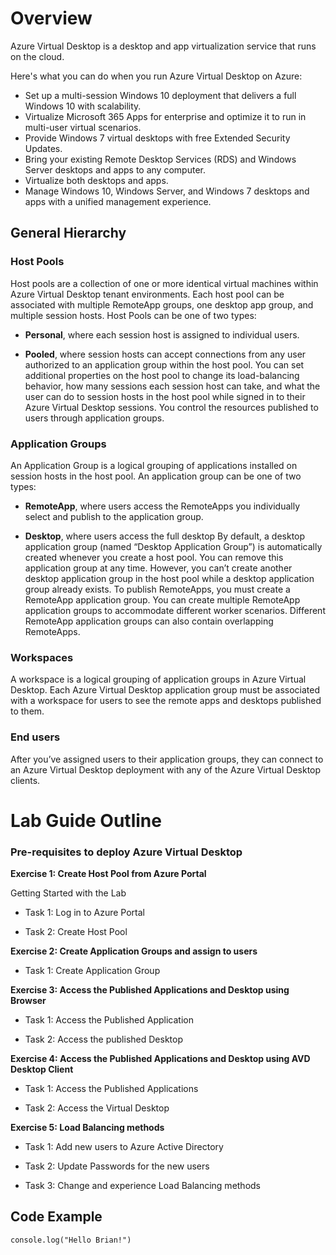 # **Overview** 

Azure Virtual Desktop is a desktop and app virtualization service that runs on the cloud. 

Here's what you can do when you run Azure Virtual Desktop on Azure: 

 * Set up a multi-session Windows 10 deployment that delivers a full Windows 10 with scalability. 
 * Virtualize Microsoft 365 Apps for enterprise and optimize it to run in multi-user virtual scenarios. 
 * Provide Windows 7 virtual desktops with free Extended Security Updates. 
 * Bring your existing Remote Desktop Services (RDS) and Windows Server desktops and apps to any computer. 
 * Virtualize both desktops and apps. 
 * Manage Windows 10, Windows Server, and Windows 7 desktops and apps with a unified management experience. 

## **General Hierarchy** 

### **Host Pools** 

Host pools are a collection of one or more identical virtual machines within Azure Virtual Desktop tenant environments. Each host pool can be associated with multiple RemoteApp groups, one desktop app group, and multiple session hosts. Host Pools can be one of two types: 

* **Personal**, where each session host is assigned to individual users. 

* **Pooled**, where session hosts can accept connections from any user authorized to an application group within the host pool. You can set additional properties on the host pool to change its load-balancing behavior, how many sessions each session host can take, and what the user can do to session hosts in the host pool while signed in to their Azure Virtual Desktop sessions. You control the resources published to users through application groups. 

 

 

### **Application Groups** 

An Application Group is a logical grouping of applications installed on session hosts in the host pool. An application group can be one of two types: 

* **RemoteApp**, where users access the RemoteApps you individually select and publish to the application group. 

* **Desktop**, where users access the full desktop By default, a desktop application group (named “Desktop Application Group”) is automatically created whenever you create a host pool. You can remove this application group at any time. However, you can’t create another desktop application group in the host pool while a desktop application group already exists. To publish RemoteApps, you must create a RemoteApp application group. You can create multiple RemoteApp application groups to accommodate different worker scenarios. Different RemoteApp application groups can also contain overlapping RemoteApps. 

### **Workspaces** 

A workspace is a logical grouping of application groups in Azure Virtual Desktop. Each Azure Virtual Desktop application group must be associated with a workspace for users to see the remote apps and desktops published to them. 

### **End users** 

After you’ve assigned users to their application groups, they can connect to an Azure Virtual Desktop deployment with any of the Azure Virtual Desktop clients. 

# **Lab Guide Outline** 

### **Pre-requisites to deploy Azure Virtual Desktop** 

**Exercise 1: Create Host Pool from Azure Portal**

Getting Started with the Lab 

* Task 1: Log in to Azure Portal 

* Task 2: Create Host Pool 

**Exercise 2: Create Application Groups and assign to users** 

* Task 1: Create Application Group 

**Exercise 3: Access the Published Applications and Desktop using Browser**

* Task 1: Access the Published Application 

* Task 2: Access the published Desktop 

**Exercise 4: Access the Published Applications and Desktop using AVD Desktop Client** 

* Task 1: Access the Published Applications 

* Task 2: Access the Virtual Desktop 

**Exercise 5: Load Balancing methods**

* Task 1: Add new users to Azure Active Directory 

* Task 2: Update Passwords for the new users 

* Task 3: Change and experience Load Balancing methods 

## **Code Example**

```
console.log("Hello Brian!")
```

